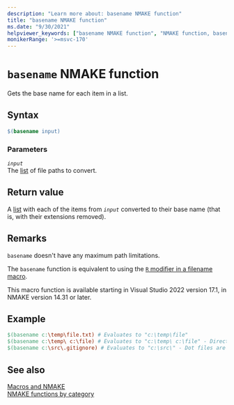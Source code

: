 ```yaml
---
description: "Learn more about: basename NMAKE function"
title: "basename NMAKE function"
ms.date: "9/30/2021"
helpviewer_keywords: ["basename NMAKE function", "NMAKE function, basename"]
monikerRange: '>=msvc-170'
---
```

# `basename` NMAKE function

Gets the base name for each item in a list.

## Syntax

```makefile
$(basename input)
```

### Parameters

*`input`*\
The [list](using-an-nmake-macro.md#function-list-syntax) of file paths to convert.

## Return value

A [list](using-an-nmake-macro.md#function-list-syntax) with each of the items from *`input`* converted to their base name (that is, with their extensions removed).

## Remarks

`basename` doesn't have any maximum path limitations.

The `basename` function is equivalent to using the [`R` modifier in a filename macro](special-nmake-macros.md#filename-macros).

This macro function is available starting in Visual Studio 2022 version 17.1, in NMAKE version 14.31 or later.

## Example

```makefile
$(basename c:\temp\file.txt) # Evaluates to "c:\temp\file"
$(basename c:\temp\ c:\file) # Evaluates to "c:\temp\ c:\file" - Directories and files without extensions are left as-is
$(basename c:\src\.gitignore) # Evaluates to "c:\src\" - Dot files are considered to be extensions and so are removed
```

## See also

[Macros and NMAKE](macros-and-nmake.md)\
[NMAKE functions by category](using-an-nmake-macro.md#functions-by-category)

